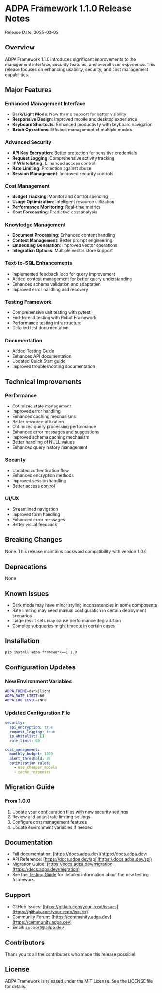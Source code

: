 # ADPA Framework 1.1.0 Release Notes

Release Date: 2025-02-03

## Overview

ADPA Framework 1.1.0 introduces significant improvements to the management interface, security features, and overall user experience. This release focuses on enhancing usability, security, and cost management capabilities.

## Major Features

### Enhanced Management Interface
- **Dark/Light Mode**: New theme support for better visibility
- **Responsive Design**: Improved mobile and desktop experience
- **Keyboard Shortcuts**: Enhanced productivity with keyboard navigation
- **Batch Operations**: Efficient management of multiple models

### Advanced Security
- **API Key Encryption**: Better protection for sensitive credentials
- **Request Logging**: Comprehensive activity tracking
- **IP Whitelisting**: Enhanced access control
- **Rate Limiting**: Protection against abuse
- **Session Management**: Improved security controls

### Cost Management
- **Budget Tracking**: Monitor and control spending
- **Usage Optimization**: Intelligent resource utilization
- **Performance Monitoring**: Real-time metrics
- **Cost Forecasting**: Predictive cost analysis

### Knowledge Management
- **Document Processing**: Enhanced content handling
- **Context Management**: Better prompt engineering
- **Embedding Generation**: Improved vector operations
- **Integration Options**: Multiple vector store support

### Text-to-SQL Enhancements
- Implemented feedback loop for query improvement
- Added context management for better query understanding
- Enhanced schema validation and adaptation
- Improved error handling and recovery

### Testing Framework
- Comprehensive unit testing with pytest
- End-to-end testing with Robot Framework
- Performance testing infrastructure
- Detailed test documentation

### Documentation
- Added Testing Guide
- Enhanced API documentation
- Updated Quick Start guide
- Improved troubleshooting documentation

## Technical Improvements

### Performance
- Optimized state management
- Improved error handling
- Enhanced caching mechanisms
- Better resource utilization
- Optimized query processing performance
- Enhanced error messages and suggestions
- Improved schema caching mechanism
- Better handling of NULL values
- Enhanced query history management

### Security
- Updated authentication flow
- Enhanced encryption methods
- Improved session handling
- Better access control

### UI/UX
- Streamlined navigation
- Improved form handling
- Enhanced error messages
- Better visual feedback

## Breaking Changes
None. This release maintains backward compatibility with version 1.0.0.

## Deprecations
None

## Known Issues
- Dark mode may have minor styling inconsistencies in some components
- Rate limiting may need manual configuration in certain deployment scenarios
- Large result sets may cause performance degradation
- Complex subqueries might timeout in certain cases

## Installation

```bash
pip install adpa-framework==1.1.0
```

## Configuration Updates

### New Environment Variables
```bash
ADPA_THEME=dark|light
ADPA_RATE_LIMIT=60
ADPA_LOG_LEVEL=INFO
```

### Updated Configuration File
```yaml
security:
  api_encryption: true
  request_logging: true
  ip_whitelist: []
  rate_limit: 60

cost_management:
  monthly_budget: 1000
  alert_threshold: 80
  optimization_rules:
    - use_cheaper_models
    - cache_responses
```

## Migration Guide

### From 1.0.0
1. Update your configuration files with new security settings
2. Review and adjust rate limiting settings
3. Configure cost management features
4. Update environment variables if needed

## Documentation

- Full documentation: [https://docs.adpa.dev](https://docs.adpa.dev)
- API Reference: [https://docs.adpa.dev/api](https://docs.adpa.dev/api)
- Migration Guide: [https://docs.adpa.dev/migration](https://docs.adpa.dev/migration)
- See the [Testing Guide](../testing_guide.md) for detailed information about the new testing framework.

## Support

- GitHub Issues: [https://github.com/your-repo/issues](https://github.com/your-repo/issues)
- Community Forum: [https://community.adpa.dev](https://community.adpa.dev)
- Email: [support@adpa.dev](mailto:support@adpa.dev)

## Contributors

Thank you to all the contributors who made this release possible!

## License

ADPA Framework is released under the MIT License. See the LICENSE file for details.
